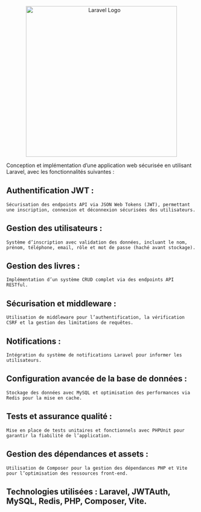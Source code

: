 <p align="center"><a href="https://laravel.com" target="_blank"><img src="https://raw.githubusercontent.com/laravel/art/master/logo-lockup/5%20SVG/2%20CMYK/1%20Full%20Color/laravel-logolockup-cmyk-red.svg" width="400" alt="Laravel Logo"></a></p>

<p align="center">
<p>Conception et implémentation d’une application web sécurisée en utilisant Laravel, avec les fonctionnalités suivantes :</p>
</p>

## Authentification JWT : 
    Sécurisation des endpoints API via JSON Web Tokens (JWT), permettant une inscription, connexion et déconnexion sécurisées des utilisateurs.
    
## Gestion des utilisateurs :
    Système d’inscription avec validation des données, incluant le nom, prénom, téléphone, email, rôle et mot de passe (haché avant stockage).
    
## Gestion des livres : 
    Implémentation d’un système CRUD complet via des endpoints API RESTful.
    
## Sécurisation et middleware : 
    Utilisation de middleware pour l’authentification, la vérification CSRF et la gestion des limitations de requêtes.
    
## Notifications : 
    Intégration du système de notifications Laravel pour informer les utilisateurs.
    
## Configuration avancée de la base de données : 
    Stockage des données avec MySQL et optimisation des performances via Redis pour la mise en cache.
    
## Tests et assurance qualité : 
    Mise en place de tests unitaires et fonctionnels avec PHPUnit pour garantir la fiabilité de l’application.
    
## Gestion des dépendances et assets : 
    Utilisation de Composer pour la gestion des dépendances PHP et Vite pour l’optimisation des ressources front-end.
    

## Technologies utilisées : Laravel, JWTAuth, MySQL, Redis, PHP, Composer, Vite.

